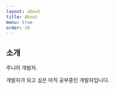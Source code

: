 ```yaml
---
layout: about
title: About
menu: true
order: 10
---
```


## 소개

주니어 개발자.

개발자가 되고 싶은 아직 공부중인 개발자입니다.



